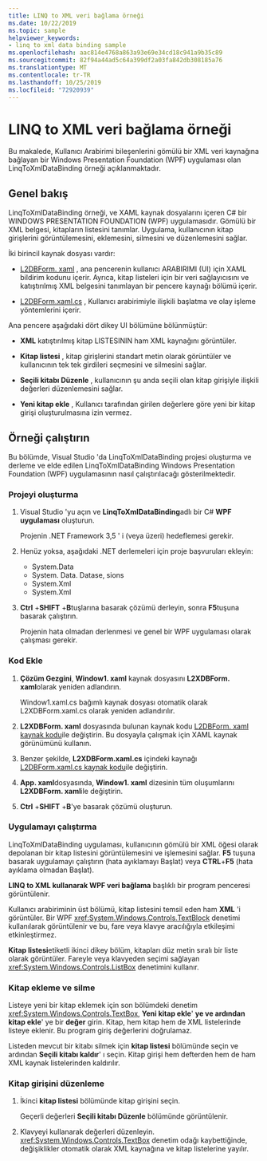```yaml
---
title: LINQ to XML veri bağlama örneği
ms.date: 10/22/2019
ms.topic: sample
helpviewer_keywords:
- linq to xml data binding sample
ms.openlocfilehash: aac814e4768a863a93e69e34cd18c941a9b35c89
ms.sourcegitcommit: 82f94a44ad5c64a399df2a03fa842db308185a76
ms.translationtype: MT
ms.contentlocale: tr-TR
ms.lasthandoff: 10/25/2019
ms.locfileid: "72920939"
---
```

# <a name="linq-to-xml-data-binding-sample"></a>LINQ to XML veri bağlama örneği

Bu makalede, Kullanıcı Arabirimi bileşenlerini gömülü bir XML veri kaynağına bağlayan bir Windows Presentation Foundation (WPF) uygulaması olan LinqToXmlDataBinding örneği açıklanmaktadır.

## <a name="overview"></a>Genel bakış

LinqToXmlDataBinding örneği, ve XAML kaynak dosyalarını içeren C# bir WINDOWS PRESENTATION FOUNDATION (WPF) uygulamasıdır. Gömülü bir XML belgesi, kitapların listesini tanımlar. Uygulama, kullanıcının kitap girişlerini görüntülemesini, eklemesini, silmesini ve düzenlemesini sağlar.

İki birincil kaynak dosyası vardır:

- [L2DBForm. xaml](l2dbform-xaml-source-code.md) , ana pencerenin kullanıcı ARABIRIMI (UI) için XAML bildirim kodunu içerir. Ayrıca, kitap listeleri için bir veri sağlayıcısını ve katıştırılmış XML belgesini tanımlayan bir pencere kaynağı bölümü içerir.

- [L2DBForm.xaml.cs](l2dbform-xaml-cs-source-code.md) , Kullanıcı arabirimiyle ilişkili başlatma ve olay işleme yöntemlerini içerir.

Ana pencere aşağıdaki dört dikey UI bölümüne bölünmüştür:

- **XML** katıştırılmış kitap LISTESININ ham XML kaynağını görüntüler.

- **Kitap listesi** , kitap girişlerini standart metin olarak görüntüler ve kullanıcının tek tek girdileri seçmesini ve silmesini sağlar.

- **Seçili kitabı Düzenle** , kullanıcının şu anda seçili olan kitap girişiyle ilişkili değerleri düzenlemesini sağlar.

- **Yeni kitap ekle** , Kullanıcı tarafından girilen değerlere göre yeni bir kitap girişi oluşturulmasına izin vermez.

## <a name="run-the-sample"></a>Örneği çalıştırın

Bu bölümde, Visual Studio 'da LinqToXmlDataBinding projesi oluşturma ve derleme ve elde edilen LinqToXmlDataBinding Windows Presentation Foundation (WPF) uygulamasının nasıl çalıştırılacağı gösterilmektedir.

### <a name="create-the-project"></a>Projeyi oluşturma

1. Visual Studio 'yu açın ve **LinqToXmlDataBinding**adlı bir C# **WPF uygulaması** oluşturun.

   Projenin .NET Framework 3,5 ' i (veya üzeri) hedeflemesi gerekir.

1. Henüz yoksa, aşağıdaki .NET derlemeleri için proje başvuruları ekleyin:

    - System.Data
    - System. Data. Datase, sions
    - System.Xml
    - System.Xml

1. **Ctrl** +**SHIFT** +**B**tuşlarına basarak çözümü derleyin, sonra **F5**tuşuna basarak çalıştırın.

   Projenin hata olmadan derlenmesi ve genel bir WPF uygulaması olarak çalışması gerekir.

### <a name="add-code"></a>Kod Ekle

1. **Çözüm Gezgini**, **Window1. xaml** kaynak dosyasını **L2XDBForm. xaml**olarak yeniden adlandırın.

   Window1.xaml.cs bağımlı kaynak dosyası otomatik olarak L2XDBForm.xaml.cs olarak yeniden adlandırılır.

1. **L2XDBForm. xaml** dosyasında bulunan kaynak kodu [L2DBForm. xaml kaynak kodu](l2dbform-xaml-source-code.md)ile değiştirin. Bu dosyayla çalışmak için XAML kaynak görünümünü kullanın.

1. Benzer şekilde, **L2XDBForm.xaml.cs** içindeki kaynağı [L2DBForm.xaml.cs kaynak kodu](l2dbform-xaml-cs-source-code.md)ile değiştirin.

1. **App. xaml**dosyasında, **Window1. xaml** dizesinin tüm oluşumlarını **L2XDBForm. xaml**ile değiştirin.

1. **Ctrl** +**SHIFT** +**B**'ye basarak çözümü oluşturun.

### <a name="run-the-app"></a>Uygulamayı çalıştırma

LinqToXmlDataBinding uygulaması, kullanıcının gömülü bir XML öğesi olarak depolanan bir kitap listesini görüntülemesini ve işlemesini sağlar. **F5** tuşuna basarak uygulamayı çalıştırın (hata ayıklamayı Başlat) veya **CTRL**+**F5** (hata ayıklama olmadan Başlat).

**LINQ to XML kullanarak WPF veri bağlama** başlıklı bir program penceresi görüntülenir.

Kullanıcı arabiriminin üst bölümü, kitap listesini temsil eden ham **XML** 'i görüntüler. Bir WPF <xref:System.Windows.Controls.TextBlock> denetimi kullanılarak görüntülenir ve bu, fare veya klavye aracılığıyla etkileşimi etkinleştirmez.

**Kitap listesi**etiketli ikinci dikey bölüm, kitapları düz metin sıralı bir liste olarak görüntüler. Fareyle veya klavyeden seçimi sağlayan <xref:System.Windows.Controls.ListBox> denetimini kullanır.

### <a name="add-and-delete-books"></a>Kitap ekleme ve silme

Listeye yeni bir kitap eklemek için son bölümdeki denetim <xref:System.Windows.Controls.TextBox>, **Yeni kitap ekle**' **ye ve ardından** **kitap ekle**' ye bir **değer** girin. Kitap, hem kitap hem de XML listelerinde listeye eklenir. Bu program giriş değerlerini doğrulamaz.

Listeden mevcut bir kitabı silmek için **kitap listesi** bölümünde seçin ve ardından **Seçili kitabı kaldır**' ı seçin. Kitap girişi hem defterden hem de ham XML kaynak listelerinden kaldırılır.

### <a name="edit-a-book-entry"></a>Kitap girişini düzenleme

1. İkinci **kitap listesi** bölümünde kitap girişini seçin.

   Geçerli değerleri **Seçili kitabı Düzenle** bölümünde görüntülenir.

1. Klavyeyi kullanarak değerleri düzenleyin. <xref:System.Windows.Controls.TextBox> denetim odağı kaybettiğinde, değişiklikler otomatik olarak XML kaynağına ve kitap listelerine yayılır.
